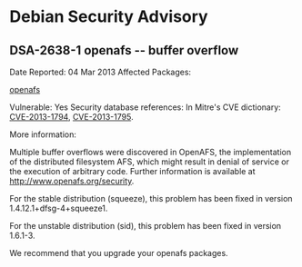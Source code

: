 
Debian Security Advisory
========================


DSA-2638-1 openafs -- buffer overflow
-------------------------------------



Date Reported:
04 Mar 2013
Affected Packages:

[openafs](https://packages.debian.org/src:openafs)

Vulnerable:
Yes
Security database references:
In Mitre's CVE dictionary: [CVE-2013-1794](https://security-tracker.debian.org/tracker/CVE-2013-1794), [CVE-2013-1795](https://security-tracker.debian.org/tracker/CVE-2013-1795).  

More information:

Multiple buffer overflows were discovered in OpenAFS, the implementation
of the distributed filesystem AFS, which might result in denial of
service or the execution of arbitrary code. Further information is
available at
<http://www.openafs.org/security>.


For the stable distribution (squeeze), this problem has been fixed in
version 1.4.12.1+dfsg-4+squeeze1.


For the unstable distribution (sid), this problem has been fixed in
version 1.6.1-3.


We recommend that you upgrade your openafs packages.





